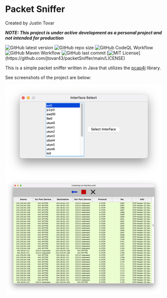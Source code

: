 # Packet Sniffer
Created by Justin Tovar

_**NOTE: This project is under active development as a personal project and not intended for production**_

![GitHub latest version](https://img.shields.io/github/v/release/jtovar43/packetSniffer)
![GitHub repo size](https://img.shields.io/github/repo-size/jtovar43/packetSniffer)
![GitHub CodeQL Workflow](https://github.com/jtovar43/packetSniffer/workflows/CodeQL/badge.svg)
![GitHub Maven Workflow](https://github.com/jtovar43/packetSniffer/workflows/Java%20CI%20with%20Maven/badge.svg)
![GitHub last commit](https://img.shields.io/github/last-commit/jtovar43/packetSniffer)
[![MIT License](https://img.shields.io/apm/l/atomic-design-ui.svg?)](https://github.com/jtovar43/packetSniffer/main/LICENSE)

This is a simple packet sniffer written in Java that utilizes the [pcap4j](https://github.com/kaitoy/pcap4j) library.

See screenshots of the project are below:

![Interface select](resources/interfaceselect.png)
![Capture view](resources/captureview.png)